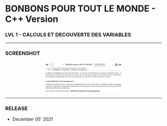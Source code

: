 # BONBONS POUR TOUT LE MONDE - C++ Version
### LVL 1 - CALCULS ET DECOUVERTE DES VARIABLES

---
### **SCREENSHOT**

<div align="center">
    <img
        src="https://github.com/Ayckinn/CPP/blob/main/FRANCE_IOI/LEVEL_01/3_Calculs_et_variables/03_bonbons/todo.png"
        alt="DEMO"
        style="width:50%">
</div>

---
### **RELEASE**

- December 05' 2021